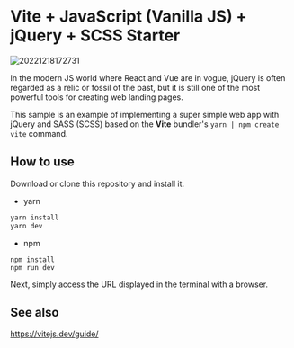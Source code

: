 # Vite + JavaScript (Vanilla JS) + jQuery + SCSS Starter

![20221218172731](https://user-images.githubusercontent.com/102408514/208288894-6dfefa65-75cd-4f77-b8f4-8f7479c93b28.png)

In the modern JS world where React and Vue are in vogue, jQuery is often regarded as a relic or fossil of the past, but it is still one of the most powerful tools for creating web landing pages.

This sample is an example of implementing a super simple web app with jQuery and SASS (SCSS) based on the **Vite** bundler's `yarn | npm create vite` command.

## How to use

Download or clone this repository and install it.

- yarn
```bash
yarn install
yarn dev
```

- npm
```
npm install
npm run dev
```

Next, simply access the URL displayed in the terminal with a browser.

## See also
https://vitejs.dev/guide/
